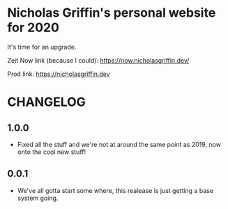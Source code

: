 # Nicholas Griffin's personal website for 2020

It's time for an upgrade.

Zeit Now link (because I could): https://now.nicholasgriffin.dev/

Prod link: https://nicholasgriffin.dev

# CHANGELOG

## 1.0.0

- Fixed all the stuff and we're not at around the same point as 2019, now onto the cool new stuff!

## 0.0.1

- We've all gotta start some where, this realease is just getting a base system going.
